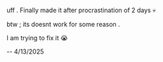 uff . Finally made it after procrastination of 2 days :skull: 

btw ; its doesnt work for some reason . 

I am trying to fix it :sob: 

-- 4/13/2025
